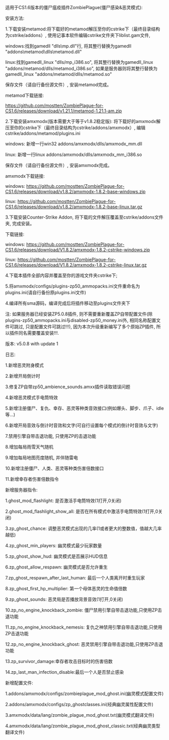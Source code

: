 适用于CS1.6版本的僵尸瘟疫插件ZombiePlague(僵尸感染&恶灵模式):

安装方法:

1.下载安装metamod:将下载好的metamod解压至你的cstrike下（最终目录结构为cstrike/addons）, 使用记事本软件编辑cstrike文件夹下liblist.gam文件, 

windows:找到gamedll "dlls\mp.dll"行, 将其整行替换为gamedll "addons\metamod\dlls\metamod.dll"

linux:找到gamedll_linux "dlls/mp_i386.so", 将其整行替换为gamedll_linux "addons/metamod/dlls/metamod_i386.so", 如果是服务器则将其整行替换为gamedll_linux "addons/metamod/dlls/metamod.so"

保存文件（请自行备份源文件）, 安装metamod完成。

metamod下载链接:

https://github.com/mostten/ZombiePlague-for-CS1.6/releases/download/v1.21.1/metamod-1.21.1-am.zip

2.下载安装amxmodx(版本需要大于等于v1.8.2稳定版): 将下载好的amxmodx解压至你的cstrike下（最终目录结构为cstrike/addons/amxmodx）, 编辑cstrike/addons/metamod/plugins.ini

windows: 新增一行win32 addons/amxmodx/dlls/amxmodx_mm.dll

linux: 新增一行linux addons/amxmodx/dlls/amxmodx_mm_i386.so

保存文件（请自行备份源文件）, 安装amxmodx完成。

amxmodx下载链接:

windows: https://github.com/mostten/ZombiePlague-for-CS1.6/releases/download/v1.8.2/amxmodx-1.8.2-base-windows.zip

linux: https://github.com/mostten/ZombiePlague-for-CS1.6/releases/download/v1.8.2/amxmodx-1.8.2-base-linux.tar.gz

3.下载安装Counter-Strike Addon, 将下载的文件解压覆盖至cstrike/addons文件夹, 完成安装。

下载链接: 

windows: https://github.com/mostten/ZombiePlague-for-CS1.6/releases/download/V1.8.2/amxmodx-1.8.2-cstrike-windows.zip

linux: https://github.com/mostten/ZombiePlague-for-CS1.6/releases/download/V1.8.2/amxmodx-1.8.2-cstrike-linux.tar.gz

4.下载本插件全部内容并覆盖至你的游戏文件夹cstrike下;

5.将amxmodx/configs/plugins-zp50_ammopacks.ini文件重命名为plugins.ini(请自行备份原plugins.ini文件)

4.编译所有sma源码，编译完成后将插件移动至plugins文件夹下

注: 如果服务器已经安装ZP5.0.8插件, 则不需要重新覆盖ZP自带配置文件(除plugins-zp50_ammopacks.ini与disabled-zp50_money.ini外, 相同名称配置文件可跳过, 只是配置文件可跳过!!!), 因为本次升级重新编写了多个原始ZP插件, 所以插件同名需要覆盖安装!!!.

版本: v5.0.8 with update 1

日志:

1.新增恶灵附身模式

2.新增开局倒计时

3.修复ZP自带zp50_ambience_sounds.amxx插件读取错误问题

4.新增恶灵模式手电筒特效

5.新增注册僵尸、复仇、幸存、恶灵等种类音效接口(例如爆头、脚步、爪子、idle等...)

6.新增开局音效与倒计时音效和文字(可自行设置每个模式的倒计时音效与文字)

7.禁用引擎自带击退功能, 只使用ZP的击退功能

8.增加每局雨雪天气随机

9.增加每局地图亮度随机, 并伴随雷电

10.新增注册僵尸、人类、恶灵等种类伤害倍数接口

11.新增幸存者伤害倍数指令

新增服务器指令:

1.ghost_mod_flashlight: 是否激活手电筒特效(1打开,0关闭)

2.ghost_mod_flashlight_show_all: 是否在所有模式中激活手电筒特效(1打开,0关闭)

3.zp_ghost_chance: 调整恶灵模式出现的几率(1或者更大的整数值，值越大几率越低)

4.zp_ghost_min_players: 幽灵模式最少玩家数量

5.zp_ghost_show_hud: 幽灵模式是否展示HUD信息

6.zp_ghost_allow_respawn: 幽灵模式是否允许重生

7.zp_ghost_respawn_after_last_human: 最后一个人类离开时重生玩家

8.zp_ghost_first_hp_multiplier: 第一个母体恶灵的生命值倍数

9.zp_ghost_sounds: 恶灵局是否播放背景音效(1打开,0关闭)

10.zp_no_engine_knockback_zombie: 僵尸禁用引擎自带击退功能,只使用ZP击退功能

11.zp_no_engine_knockback_nemesis: 复仇之神禁用引擎自带击退功能,只使用ZP击退功能

12.zp_no_engine_knockback_ghost: 恶灵禁用引擎自带击退功能,只使用ZP击退功能

13.zp_survivor_damage:幸存者攻击目标时的伤害倍数

14.zp_last_man_infection_disable:最后一个人是否禁止感染

新增配置文件:

1.addons/amxmodx/configs/zombieplague_mod_ghost.ini(幽灵模式配置文件)

2.addons/amxmodx/configs/zp_ghostclasses.ini(经典幽灵属性配置文件)

3.amxmodx/data/lang/zombie_plague_mod_ghost.txt(幽灵模式翻译文件)

4.amxmodx/data/lang/zombie_plague_mod_ghost_classic.txt(经典幽灵类型翻译文件)

